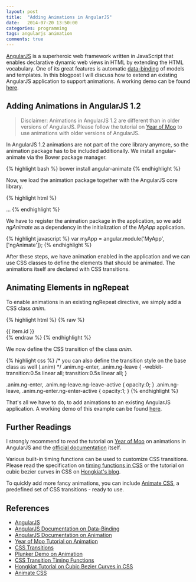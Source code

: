 ```yaml
---
layout: post
title:  "Adding Animations in AngularJS"
date:   2014-07-20 13:50:00
categories: programming
tags: angularjs animation
comments: true
---
```


[AngularJS][angular-web] is a superheroic web framework written in JavaScript that enables declarative dynamic web views in HTML by extending the HTML vocabulary. One of its great features is automatic [data-binding][angular-docs-databind] of models and templates. In this blogpost I will discuss how to extend an existing AngularJS application to support animations. A working demo can be found [here][chaosmail-animation-demo].

## Adding Animations in AngularJS 1.2

> Disclaimer: Animations in AngularJS 1.2 are different than in older versions of AngularJS. Please follow the tutorial on [Year of Moo](http://www.yearofmoo.com/2013/04/animation-in-angularjs.html) to use animations with older versions of AngularJS.

In AngularJS 1.2 animations are not part of the core library anymore, so the animation package has to be included additionally. We install angular-animate via the Bower package manager.

{% highlight bash %}
bower install angular-animate
{% endhighlight %}

Now, we load the animation package together with the AngularJS core library.

{% highlight html %}
<html ng-app="MyApp">
<head>
<script src="bower_components/angular/angular.js"></script>
<script src="bower_components/angular-animate/angular-animate.js"></script>
</head>
<body>
...
</body>
</html>
{% endhighlight %}

We have to register the animation package in the application, so we add *ngAnimate* as a dependency in the initialization of the *MyApp* application.

{% highlight javascript %}
var myApp = angular.module('MyApp', ['ngAnimate']);
{% endhighlight %}

After these steps, we have animation enabled in the application and we can use CSS classes to define the elements that should be animated. The animations itself are declared with CSS transitions.

## Animating Elements in ngRepeat

To enable animations in an existing ngRepeat directive, we simply add a CSS class *anim*.

{% highlight html %}
{% raw %}
<div ng-repeat="item in items" class="anim">
  {{ item.id }}
</div>
{% endraw %}
{% endhighlight %}

We now define the CSS transition of the class *anim*.

{% highlight css %}
/* you can also define the transition style
   on the base class as well (.anim) */
.anim.ng-enter,
.anim.ng-leave {
  -webkit-transition:0.5s linear all;
  transition:0.5s linear all;
}

.anim.ng-enter,
.anim.ng-leave.ng-leave-active {
  opacity:0;
}
.anim.ng-leave,
.anim.ng-enter.ng-enter-active {
  opacity:1;
}
{% endhighlight %}

That's all we have to do, to add animations to an existing AngularJS application. A working demo of this example can be found [here][chaosmail-animation-demo].

## Further Readings

I strongly recommend to read the tutorial on [Year of Moo][yom-blog] on animations in AngularJS and the [official documentation][angular-docs-animation] itself. 

Various built-in timing functions can be used to customize CSS transitions. Please read the specification on [timing functions in CSS][css-timing-specs] or the tutorial on cubic bezier curves in CSS on [Hongkiat's blog][hongkiat-bezier].

To quickly add more fancy animations, you can include [Animate CSS][animatecss-web], a predefined set of CSS transitions - ready to use.

## References

* [AngularJS][angular-web]
* [AngularJS Documentation on Data-Binding][angular-docs-databind]
* [AngularJS Documentation on Animation][angular-docs-animation]
* [Year of Moo Tutorial on Animation][yom-blog]
* [CSS Transitions][css-trans-specs]
* [Plunker Demo on Animation][chaosmail-animation-demo]
* [CSS Transition Timing Functions][css-timing-specs]
* [Hongkiat Tutorial on Cubic Bezier Curves in CSS][hongkiat-bezier]
* [Animate CSS][animatecss-web]

[angular-web]: https://angularjs.org/
[angular-docs-databind]: https://docs.angularjs.org/guide/databinding
[angular-docs-animation]: https://docs.angularjs.org/guide/animations
[yom-blog]: http://www.yearofmoo.com/2013/08/remastered-animation-in-angularjs-1-2.html
[css-trans-specs]: http://www.w3schools.com/css/css3_transitions.asp
[chaosmail-animation-demo]: http://plnkr.co/hCMPIpUvuUO6CbhQfBbJ
[css-timing-specs]: http://www.w3schools.com/cssref/css3_pr_transition-timing-function.asp
[hongkiat-bezier]: http://www.hongkiat.com/blog/css-cubic-bezier/
[animatecss-web]: http://daneden.github.io/animate.css/
